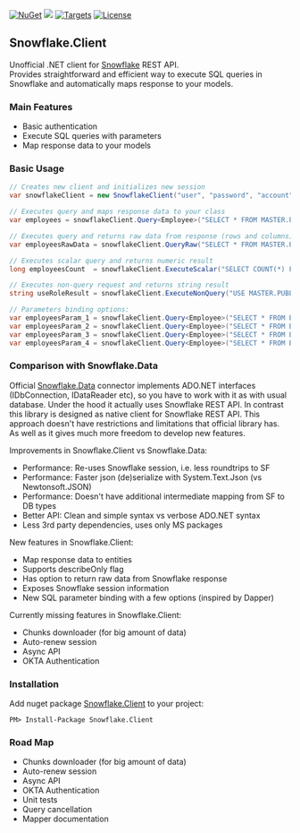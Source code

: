 [![NuGet](https://img.shields.io/badge/nuget-v0.2.2-green.svg)](https://www.nuget.org/packages/Snowflake.Client/) 
[![](https://img.shields.io/nuget/dt/Snowflake.Client.svg)](https://www.nuget.org/packages/Snowflake.Client/) 
[![Targets](https://img.shields.io/badge/.NET%20Standard-2.0-green.svg)](https://docs.microsoft.com/ru-ru/dotnet/standard/net-standard) 
[![License](https://img.shields.io/badge/License-Apache%202.0-green.svg)](https://opensource.org/licenses/Apache-2.0)

## Snowflake.Client
Unofficial .NET client for [Snowflake](https://www.snowflake.com) REST API.  
Provides straightforward and efficient way to execute SQL queries in Snowflake and automatically maps response to your models. 

### Main Features
- Basic authentication
- Execute SQL queries with parameters
- Map response data to your models

### Basic Usage
```csharp
// Creates new client and initializes new session 
var snowflakeClient = new SnowflakeClient("user", "password", "account", "region");

// Executes query and maps response data to your class
var employees = snowflakeClient.Query<Employee>("SELECT * FROM MASTER.PUBLIC.EMPLOYEES");

// Executes query and returns raw data from response (rows and columns)
var employeesRawData = snowflakeClient.QueryRaw("SELECT * FROM MASTER.PUBLIC.EMPLOYEES");

// Executes scalar query and returns numeric result
long employeesCount  = snowflakeClient.ExecuteScalar("SELECT COUNT(*) FROM MASTER.PUBLIC.EMPLOYEES");

// Executes non-query request and returns string result
string useRoleResult = snowflakeClient.ExecuteNonQuery("USE MASTER.PUBLIC;");

// Parameters binding options:
var employeesParam_1 = snowflakeClient.Query<Employee>("SELECT * FROM EMPLOYEES WHERE TITLE = ?", "Programmer");
var employeesParam_2 = snowflakeClient.Query<Employee>("SELECT * FROM EMPLOYEES WHERE ID IN (?,?)", new int[] { 1, 2 });
var employeesParam_3 = snowflakeClient.Query<Employee>("SELECT * FROM EMPLOYEES WHERE TITLE = :Title", new Employee() { Title = "Programmer" });
var employeesParam_4 = snowflakeClient.Query<Employee>("SELECT * FROM EMPLOYEES WHERE TITLE = :Title", new { Title = "Programmer" });
```

### Comparison with Snowflake.Data 
Official [Snowflake.Data](https://github.com/snowflakedb/snowflake-connector-net) connector implements ADO.NET interfaces (IDbConnection, IDataReader etc), so you have to work with it as with usual database. Under the hood it actually uses Snowflake REST API. In contrast this library is designed as native client for Snowflake REST API. This approach doesn't have restrictions and limitations that official library has. As well as it gives much more freedom to develop new features. 

Improvements in Snowflake.Client vs Snowflake.Data: 
- Performance: Re-uses Snowflake session, i.e. less roundtrips to SF
- Performance: Faster json (de)serialize with System.Text.Json (vs Newtonsoft.JSON)
- Performance: Doesn't have additional intermediate mapping from SF to DB types 
- Better API: Clean and simple syntax vs verbose ADO.NET syntax
- Less 3rd party dependencies, uses only MS packages 

New features in Snowflake.Client:
- Map response data to entities
- Supports describeOnly flag
- Has option to return raw data from Snowflake response
- Exposes Snowflake session information
- New SQL parameter binding with a few options (inspired by Dapper)

Currently missing features in Snowflake.Client:
- Chunks downloader (for big amount of data)
- Auto-renew session 
- Async API
- OKTA Authentication

### Installation
Add nuget package [Snowflake.Client](https://www.nuget.org/packages/Snowflake.Client) to your project:  
```{r, engine='bash', code_block_name}
PM> Install-Package Snowflake.Client
```

### Road Map 
- Chunks downloader (for big amount of data)
- Auto-renew session 
- Async API
- OKTA Authentication
- Unit tests
- Query cancellation
- Mapper documentation
